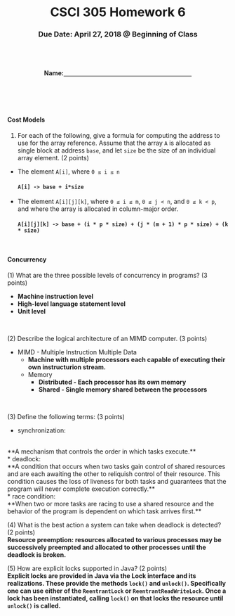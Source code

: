 <center>

<h1>CSCI 305 Homework 6</h1>

<h3>Due Date: April 27, 2018 @ Beginning of Class</h3>
<br />
<br />

<h4>Name:<u>&nbsp;&nbsp;&nbsp;&nbsp;&nbsp;&nbsp;&nbsp;&nbsp;&nbsp;&nbsp;
&nbsp;&nbsp;&nbsp;&nbsp;&nbsp;&nbsp;&nbsp;&nbsp;&nbsp;&nbsp;&nbsp;&nbsp;
&nbsp;&nbsp;&nbsp;&nbsp;&nbsp;&nbsp;&nbsp;&nbsp;&nbsp;&nbsp;&nbsp;&nbsp;
&nbsp;&nbsp;&nbsp;&nbsp;&nbsp;&nbsp;&nbsp;&nbsp;&nbsp;&nbsp;&nbsp;&nbsp;
&nbsp;&nbsp;&nbsp;&nbsp;&nbsp;&nbsp;&nbsp;&nbsp;&nbsp;&nbsp;&nbsp;&nbsp;
&nbsp;&nbsp;&nbsp;&nbsp;&nbsp;&nbsp;&nbsp;&nbsp;&nbsp;&nbsp;&nbsp;&nbsp;
&nbsp;&nbsp;&nbsp;&nbsp;&nbsp;&nbsp;&nbsp;&nbsp;&nbsp;&nbsp;&nbsp;&nbsp;</u></h4>

</center>
<br />
<br />
<br />

#### Cost Models
1. For each of the following, give a formula for computing the address to use for the array reference. Assume that the array `A` is allocated as single block at address `base`, and let `size` be the size of an individual array element. (2 points)

* The element `A[i]`, where `0 ≤ i ≤ n`
<br /><br />
**`A[i] -> base + i*size`**
<br /><br />
* The element `A[i][j][k]`, where `0 ≤ i ≤ m`, `0 ≤ j < n`, and `0 ≤ k < p`, and where the array is allocated in column-major order.
<br /><br />
**`A[i][j][k] -> base + (i * p * size) + (j * (m + 1) * p * size) + (k * size)`**
<br />

#### Concurrency
(1) What are the three possible levels of concurrency in programs? (3 points)
<br />
* **Machine instruction level**
* **High-level language statement level**
* **Unit level**
<br />

(2) Describe the logical architecture of an MIMD computer. (3 points)
<br />
* MIMD - Multiple Instruction Multiple Data
  - **Machine with multiple processors each capable of executing their own instructurion stream.**
  - Memory
    - **Distributed - Each processor has its own memory**
    - **Shared - Single memory shared between the processors**
<br />

(3) Define the following terms: (3 points)
  * synchronization:
  <br />
  **A mechanism that controls the order in which tasks execute.**
  <br />
  * deadlock:
  <br />
  **A condition that occurs when two tasks gain control of shared resources and are each awaiting the other to reliquish control of their resource. This condition causes the loss of liveness for both tasks and guarantees that the program will never complete execution correctly.**
  <br />
  * race condition:
  <br />
  **When two or more tasks are racing to use a shared resource and the behavior of the program is dependent on which task arrives first.**
  <br />

(4) What is the best action a system can take when deadlock is detected? (2 points)
<br />
**Resource preemption: resources allocated to various processes may be successively preempted and allocated to other processes until the deadlock is broken.**
<br />

(5) How are explicit locks supported in Java? (2 points)
<br />
**Explicit locks are provided in Java via the Lock interface and its realizations. These provide the methods `lock()` and `unlock()`. Specifically one can use either of the `ReentrantLock` or `ReentrantReadWriteLock`. Once a lock has been instantiated, calling `lock()` on that locks the resource until `unlock()` is called.**
<br />
